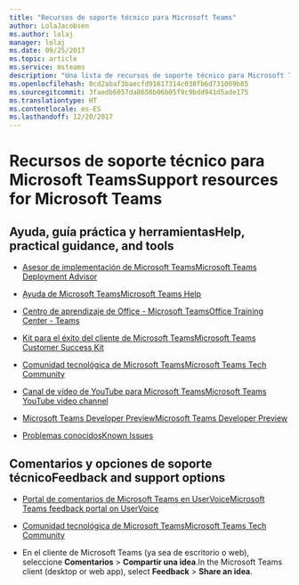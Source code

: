 ```yaml
---
title: "Recursos de soporte técnico para Microsoft Teams"
author: LolaJacobsen
ms.author: lolaj
manager: lolaj
ms.date: 09/25/2017
ms.topic: article
ms.service: msteams
description: "Una lista de recursos de soporte técnico para Microsoft Teams que le ayudarán a usarlo de manera más eficiente y efectiva."
ms.openlocfilehash: 0cd2abaf3baecfd91617314c038fb6d731009b85
ms.sourcegitcommit: 3faedb6057da8650b06b05f9c9bdd941d5ade175
ms.translationtype: HT
ms.contentlocale: es-ES
ms.lasthandoff: 12/20/2017
---
```

<a name="support-resources-for-microsoft-teams"></a><span data-ttu-id="0d304-103">Recursos de soporte técnico para Microsoft Teams</span><span class="sxs-lookup"><span data-stu-id="0d304-103">Support resources for Microsoft Teams</span></span>
=====================================

## <a name="help-practical-guidance-and-tools"></a><span data-ttu-id="0d304-104">Ayuda, guía práctica y herramientas</span><span class="sxs-lookup"><span data-stu-id="0d304-104">Help, practical guidance, and tools</span></span>

-   [<span data-ttu-id="0d304-105">Asesor de implementación de Microsoft Teams</span><span class="sxs-lookup"><span data-stu-id="0d304-105">Microsoft Teams Deployment Advisor</span></span>](https://go.microsoft.com/fwlink/?linkid=843465)

-   [<span data-ttu-id="0d304-106">Ayuda de Microsoft Teams</span><span class="sxs-lookup"><span data-stu-id="0d304-106">Microsoft Teams Help</span></span>](https://support.office.com/Teams)

-   [<span data-ttu-id="0d304-107">Centro de aprendizaje de Office - Microsoft Teams</span><span class="sxs-lookup"><span data-stu-id="0d304-107">Office Training Center - Teams</span></span>](https://support.office.com/article/Microsoft-Teams-video-training-4f108e54-240b-4351-8084-b1089f0d21d7)

-   [<span data-ttu-id="0d304-108">Kit para el éxito del cliente de Microsoft Teams</span><span class="sxs-lookup"><span data-stu-id="0d304-108">Microsoft Teams Customer Success Kit</span></span>](https://go.microsoft.com/fwlink/?linkid=846006)

-   [<span data-ttu-id="0d304-109">Comunidad tecnológica de Microsoft Teams</span><span class="sxs-lookup"><span data-stu-id="0d304-109">Microsoft Teams Tech Community</span></span>](https://go.microsoft.com/fwlink/p/?linkid=832751)

-   [<span data-ttu-id="0d304-110">Canal de vídeo de YouTube para Microsoft Teams</span><span class="sxs-lookup"><span data-stu-id="0d304-110">Microsoft Teams YouTube video channel</span></span>](https://go.microsoft.com/fwlink/?linkid=854398)

-   [<span data-ttu-id="0d304-111">Microsoft Teams Developer Preview</span><span class="sxs-lookup"><span data-stu-id="0d304-111">Microsoft Teams Developer Preview</span></span>](https://go.microsoft.com/fwlink/?linkid=854397)

-   [<span data-ttu-id="0d304-112">Problemas conocidos</span><span class="sxs-lookup"><span data-stu-id="0d304-112">Known Issues</span></span>](https://support.office.com/en-US/article/Known-issues-for-Microsoft-Teams-04b35d1b-bdca-420a-991b-878da5157650)

## <a name="feedback-and-support-options"></a><span data-ttu-id="0d304-113">Comentarios y opciones de soporte técnico</span><span class="sxs-lookup"><span data-stu-id="0d304-113">Feedback and support options</span></span>

-   [<span data-ttu-id="0d304-114">Portal de comentarios de Microsoft Teams en UserVoice</span><span class="sxs-lookup"><span data-stu-id="0d304-114">Microsoft Teams feedback portal on UserVoice</span></span>](https://go.microsoft.com/fwlink/?linkid=854400)

-   [<span data-ttu-id="0d304-115">Comunidad tecnológica de Microsoft Teams</span><span class="sxs-lookup"><span data-stu-id="0d304-115">Microsoft Teams Tech Community</span></span>](https://go.microsoft.com/fwlink/p/?linkid=832751)

-   <span data-ttu-id="0d304-116">En el cliente de Microsoft Teams (ya sea de escritorio o web), seleccione **Comentarios** > **Compartir una idea**.</span><span class="sxs-lookup"><span data-stu-id="0d304-116">In the Microsoft Teams client (desktop or web app), select **Feedback** > **Share an idea**.</span></span>
